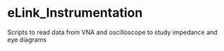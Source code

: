 # eLink_Instrumentation
Scripts to read data from VNA and oscilloscope to study impedance and eye diagrams

